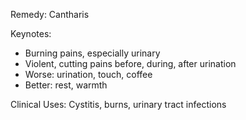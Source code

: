 Remedy: Cantharis

Keynotes:
- Burning pains, especially urinary
- Violent, cutting pains before, during, after urination
- Worse: urination, touch, coffee
- Better: rest, warmth

Clinical Uses: Cystitis, burns, urinary tract infections